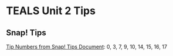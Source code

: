 # TEALS Unit 2 Tips

## Snap! Tips
[Tip Numbers from Snap! Tips Document][]: 0, 3, 7, 9, 10, 14, 15, 16, 17

[Tip Numbers from Snap! Tips Document]: https://github.com/TEALSK12/introduction-to-computer-science/blob/master/Snap%20Tips.docx?raw=true
